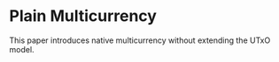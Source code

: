 # Plain Multicurrency

This paper introduces native multicurrency without extending the UTxO model.
